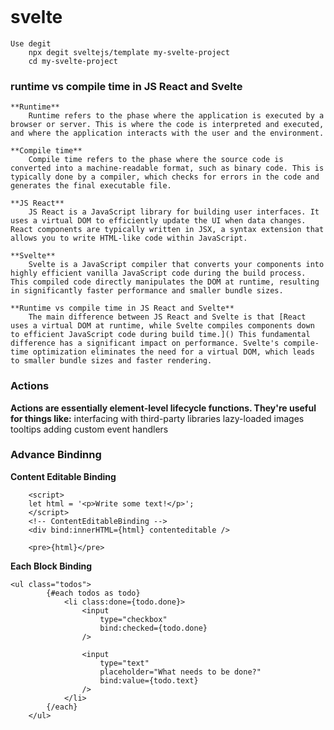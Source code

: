 ```

```

# svelte

    Use degit
        npx degit sveltejs/template my-svelte-project
        cd my-svelte-project

### runtime vs compile time in JS React and Svelte

    **Runtime**
        Runtime refers to the phase where the application is executed by a browser or server. This is where the code is interpreted and executed, and where the application interacts with the user and the environment.

    **Compile time**
        Compile time refers to the phase where the source code is converted into a machine-readable format, such as binary code. This is typically done by a compiler, which checks for errors in the code and generates the final executable file.

    **JS React**
        JS React is a JavaScript library for building user interfaces. It uses a virtual DOM to efficiently update the UI when data changes. React components are typically written in JSX, a syntax extension that allows you to write HTML-like code within JavaScript.

    **Svelte**
        Svelte is a JavaScript compiler that converts your components into highly efficient vanilla JavaScript code during the build process. This compiled code directly manipulates the DOM at runtime, resulting in significantly faster performance and smaller bundle sizes.

    **Runtime vs compile time in JS React and Svelte**
        The main difference between JS React and Svelte is that [React uses a virtual DOM at runtime, while Svelte compiles components down to efficient JavaScript code during build time.]() This fundamental difference has a significant impact on performance. Svelte's compile-time optimization eliminates the need for a virtual DOM, which leads to smaller bundle sizes and faster rendering.

### **Actions**

**Actions are essentially element-level lifecycle functions. They're useful for things like:**
	interfacing with third-party libraries
   	lazy-loaded images
    tooltips
    adding custom event handlers

### **Advance Bindinng**

**Content Editable Binding**

```
    <script>
   	let html = '<p>Write some text!</p>';
    </script>
    <!-- ContentEditableBinding -->
    <div bind:innerHTML={html} contenteditable />

    <pre>{html}</pre>
```

**Each Block Binding**

```
<ul class="todos">
		{#each todos as todo}
			<li class:done={todo.done}>
				<input
					type="checkbox"
					bind:checked={todo.done}
				/>

				<input
					type="text"
					placeholder="What needs to be done?"
					bind:value={todo.text}
				/>
			</li>
		{/each}
	</ul>

```

